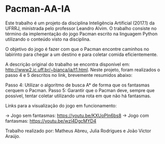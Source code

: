 # Pacman-AA-IA

Este trabalho é um projeto da disciplina Inteligência Artificial (2017.1) da UFRRJ, ministrada pelo professor Leandro Alvim. O trabalho consiste no término da implementação do jogo Pacman escrito na linguagem Python utilizando o conteúdo visto na disciplina.

O objetivo do jogo é fazer com que o Pacman encontre caminhos no labirinto para chegar a um destino e para coletar comida eficientemente.

A descrição original do trabalho se encontra disponível em: http://www2.ic.uff.br/~bianca/ia/t1.html. 
Neste projeto, foram realizados o passo 4 e 5 descritos no link, brevemente resumidos abaixo:

Passo 4: Utilizar o algoritmo de busca A* de forma que os fantasmas cerquem o Pacman. 
Passo 5: Garantir que o Pacman deve, sempre que possível, tentar coletar utilizando uma rota em que não há fantasmas. 

Links para a visualização do jogo em funcionamento: 

-> Jogo sem fantasmas: https://youtu.be/KXUoPIn6bs8
-> Jogo com fantasmas: https://youtu.be/wzl4DgcMYD4

Trabalho realizado por: Matheus Abreu, Julia Rodrigues e João Victor Araújo.

